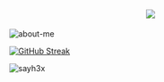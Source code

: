 

<h1 align="center">
    <img src="https://readme-typing-svg.herokuapp.com?font=Merriweather&pause=1000&color=6EE600C3&background=FFFFFF00&center=true&vCenter=true&random=true&width=435&lines=Say+H3X+for+Me;Remember+me+%F0%9F%91%A3" />
</h1>

![about-me](https://saeedh.storage.iran.liara.space/SaeedCodez-about-header.webp)

[![GitHub Streak](https://github-readme-streak-stats.herokuapp.com?user=sayh3x&theme=transparent&hide_border=true&mode=weekly&card_width=846)](https://git.io/streak-stats)

<p align="left"> <img src="https://komarev.com/ghpvc/?username=sayh3x&label=Profile%20views&color=9a1ac7&style=flat" alt="sayh3x" /> </p>



